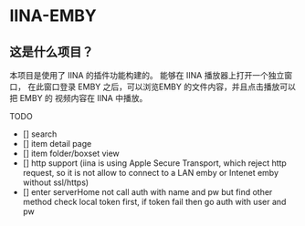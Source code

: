 # IINA-EMBY

## 这是什么项目？
本项目是使用了 IINA 的插件功能构建的。
能够在 IINA 播放器上打开一个独立窗口，
在此窗口登录 EMBY 之后，可以浏览EMBY
的文件内容，并且点击播放可以把 EMBY 的
视频内容在 IINA 中播放。

TODO
- [] search
- [] item detail page
- [] item folder/boxset view
- [] http support (iina is using Apple Secure Transport,
which reject http request, so it is not allow to connect
to a LAN emby or Intenet emby without ssl/https)
- [] enter serverHome not call auth with name and pw but 
find other method check local token first, if token fail
then go auth with user and pw
